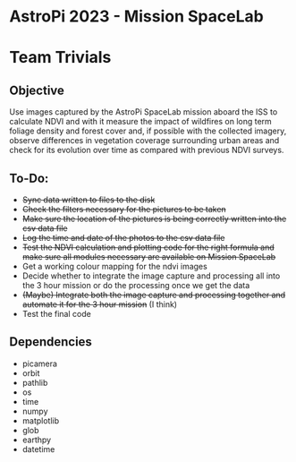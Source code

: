 # AstroPi 2023 - Mission SpaceLab
# Team Trivials

## Objective
Use images captured by the AstroPi SpaceLab mission aboard the ISS to calculate NDVI and with it measure the impact of wildfires on long term foliage density and forest cover and, if possible with the collected imagery, observe differences in vegetation coverage surrounding urban areas and check for its evolution over time as compared with previous NDVI surveys.

## To-Do:
- ~~Sync data written to files to the disk~~
- ~~Check the filters necessary for the pictures to be taken~~
- ~~Make sure the location of the pictures is being correctly written into the csv data file~~
- ~~Log the time and date of the photos to the csv data file~~
- ~~Test the NDVI calculation and plotting code for the right formula and make sure all modules necessary are available on Mission SpaceLab~~
- Get a working colour mapping for the ndvi images
- Decide whether to integrate the image capture and processing all into the 3 hour mission or do the processing once we get the data
- ~~(Maybe) Integrate both the image capture and processing together and automate it for the 3 hour mission~~ (I think)
- Test the final code

## Dependencies
- picamera
- orbit
- pathlib
- os
- time
- numpy
- matplotlib
- glob
- earthpy
- datetime
